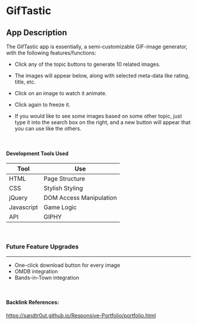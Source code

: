 # GifTastic

## App Description 
The GifTastic app is essentially, a semi-customizable GIF-image generator, with the following features/functions:

* Click any of the topic buttons to generate 10 related images.

* The images will appear below, along with selected meta-data like rating, title, etc. 

* Click on an image to watch it animate.

* Click again to freeze it.

* If you would like to see some images based on some other topic, just type it into the search box on the right, and a new button will appear that you can use like the others.

<br>

 #### Development Tools Used
 Tool | Use
 ---- | ---
 HTML | Page Structure
 CSS | Stylish Styling
 jQuery | DOM Access Manipulation
 Javascript | Game Logic
 API | GIPHY

<br>

### Future Feature Upgrades
-------
* One-click download button for every image
* OMDB integration
* Bands-in-Town integration

<br>
 
#### Backlink References:
https://sandtr0ut.github.io/Responsive-Portfolio/portfolio.html
